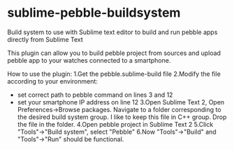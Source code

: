 # sublime-pebble-buildsystem
Build system to use with Sublime text editor to build and run pebble apps directly from Sublime Text

This plugin can allow you to build pebble project from sources and upload pebble app to your watches 
connected to a smartphone. 

How to use the plugin: 
1.Get the pebble.sublime-build file 
2.Modify the file according to your environment: 
- set correct path to pebble command on lines 3 and 12
- set your smartphone IP address on line 12
3.Open Sublime Text 2, Open Preferences->Browse packages. Navigate to a folder corresponding to the 
desired build system group. I like to keep this file in C++ group. Drop the file in the folder.
4.Open pebble project in Sublime Text 2
5.Click "Tools"->"Build system", select "Pebble"
6.Now "Tools"->"Build" and "Tools"->"Run" should be functional.
